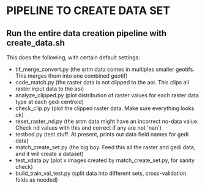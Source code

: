# PIPELINE TO CREATE DATA SET
## Run the entire data creation pipeline with create_data.sh
This does the following, with certain default settings:
- tif_merge_convert.py
  (the srtm data comes in multiples smaller geotifs. This merges them into one combined geotif)
- code_match.py
  (the raster data is not clipped to the aoi. This clips all raster input data to the aoi)
- analyze_clipped.py
  (plot distribution of raster values for each raster data type at each gedi centroid)
- check_clip.py
  (plot the clipped raster data. Make sure everything looks ok)
- reset_raster_nd.py
  (the srtm data might have an incorrect no-data value. Check nd values with this and correct if any are not 'nan')
- testbed.py
  (test stuff. At present, prints out data field names for gedi data)
- match_create_set.py
  (the big boy. Feed this all the raster and gedi data, and it will create a dataset)
- test_xdata.py
  (plot x images created by match_create_set.py, for sanity check)
- build_train_val_test.py
  (split data into different sets, cross-validation folds as needed)
